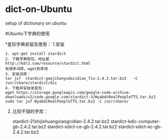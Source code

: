 # dict-on-Ubuntu
setup of dictionary on ubuntu


#Ubuntu下字典的使用

*星际字典安装及使用：
1.安装

    1. apt-get install stardict
    2. 下载字典库包，地址是
    http://kdr2.com/resource/stardict.html
    有很多词库，wget到本地
    3. 安装词库：
    tar jxf  stardict-gaojihanyudacidian_fix-2.4.2.tar.bz2   -C /usr/share/stardict/dic
    4. 下载并安装发音包：
    wget https://storage.googleapis.com/google-code-archive-downloads/v2/code.google.com/stardict-3/WyabdcRealPeopleTTS.tar.bz2
    sudo tar jxf WyabdcRealPeopleTTS.tar.bz2 -C /usr/share/
2. 比较不错的字库：

    stardict-21shijishuangxiangcidian-2.4.2.tar.bz2
    stardict-kdic-computer-gb-2.4.2.tar.bz2
    stardict-xdict-ce-gb-2.4.2.tar.bz2
    stardict-xdict-ec-gb-2.4.2.tar.bz2
